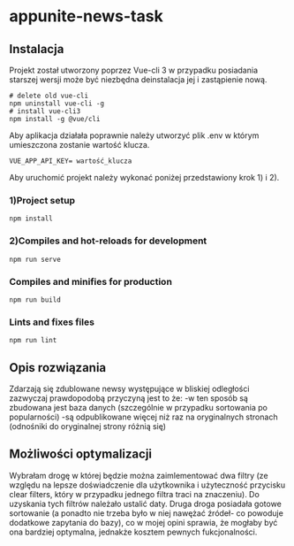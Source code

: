 # appunite-news-task

## Instalacja
Projekt został utworzony poprzez Vue-cli 3 w przypadku posiadania starszej wersji może być niezbędna deinstalacja jej i zastąpienie nową.
```
# delete old vue-cli
npm uninstall vue-cli -g
# install vue-cli3
npm install -g @vue/cli
```
Aby aplikacja działała poprawnie należy utworzyć plik .env w którym umieszczona zostanie wartość klucza.
```
VUE_APP_API_KEY= wartość_klucza
```
Aby uruchomić projekt należy wykonać poniżej przedstawiony krok 1) i 2).
### 1)Project setup
```
npm install
```

### 2)Compiles and hot-reloads for development
```
npm run serve
```

### Compiles and minifies for production
```
npm run build
```

### Lints and fixes files
```
npm run lint
```

## Opis rozwiązania
Zdarzają się zdublowane newsy występujące w bliskiej odległości zazwyczaj prawdopodobą przyczyną jest to że:
-w ten sposób są zbudowana jest baza danych (szczególnie w przypadku sortowania po popularności)
-są odpublikowane więcej niż raz na oryginalnych stronach (odnośniki do oryginalnej strony różnią się)

## Możliwości optymalizacji
Wybrałam drogę w której będzie można zaimlementować dwa filtry (ze względu na lepsze doświadczenie dla użytkownika i użyteczność przycisku clear filters, który w przypadku jednego filtra traci na znaczeniu). Do uzyskania tych filtrów należało ustalić daty. Druga droga posiadała gotowe sortowanie (a ponadto nie trzeba było w niej nawężać źródeł- co powoduje dodatkowe zapytania do bazy), co w mojej opini sprawia, że mogłaby być ona bardziej optymalna, jednakże kosztem pewnych fukcjonalności.

